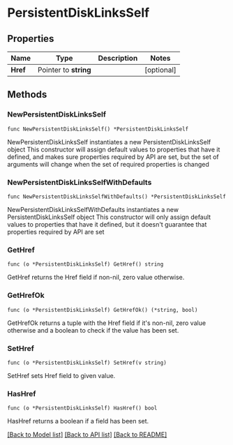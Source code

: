 # PersistentDiskLinksSelf

## Properties

Name | Type | Description | Notes
------------ | ------------- | ------------- | -------------
**Href** | Pointer to **string** |  | [optional] 

## Methods

### NewPersistentDiskLinksSelf

`func NewPersistentDiskLinksSelf() *PersistentDiskLinksSelf`

NewPersistentDiskLinksSelf instantiates a new PersistentDiskLinksSelf object
This constructor will assign default values to properties that have it defined,
and makes sure properties required by API are set, but the set of arguments
will change when the set of required properties is changed

### NewPersistentDiskLinksSelfWithDefaults

`func NewPersistentDiskLinksSelfWithDefaults() *PersistentDiskLinksSelf`

NewPersistentDiskLinksSelfWithDefaults instantiates a new PersistentDiskLinksSelf object
This constructor will only assign default values to properties that have it defined,
but it doesn't guarantee that properties required by API are set

### GetHref

`func (o *PersistentDiskLinksSelf) GetHref() string`

GetHref returns the Href field if non-nil, zero value otherwise.

### GetHrefOk

`func (o *PersistentDiskLinksSelf) GetHrefOk() (*string, bool)`

GetHrefOk returns a tuple with the Href field if it's non-nil, zero value otherwise
and a boolean to check if the value has been set.

### SetHref

`func (o *PersistentDiskLinksSelf) SetHref(v string)`

SetHref sets Href field to given value.

### HasHref

`func (o *PersistentDiskLinksSelf) HasHref() bool`

HasHref returns a boolean if a field has been set.


[[Back to Model list]](../README.md#documentation-for-models) [[Back to API list]](../README.md#documentation-for-api-endpoints) [[Back to README]](../README.md)


